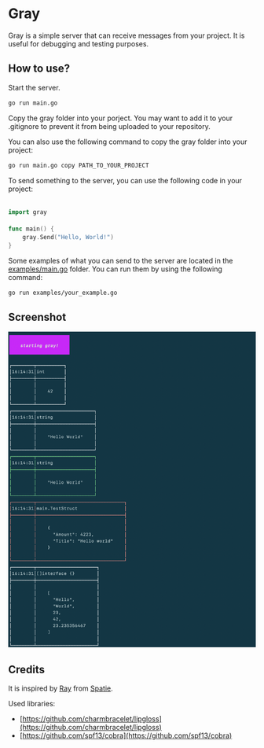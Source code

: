 # Gray
Gray is a simple server that can receive messages from your project. It is useful for debugging and testing purposes.

## How to use?
Start the server.
```bash
go run main.go
```

Copy the gray folder into your porject. You may want to add it to your .gitignore to prevent it from being uploaded to your repository.

You can also use the following command to copy the gray folder into your project:
```bash
go run main.go copy PATH_TO_YOUR_PROJECT
```

To send something to the server, you can use the following code in your project:
```go

import gray

func main() {
    gray.Send("Hello, World!")
}

```

Some examples of what you can send to the server are located in the [examples/main.go](examples/main.go) folder. You can run them by using the following command:
```bash
go run examples/your_example.go
```

## Screenshot
![Screenshot](assets/Screenshot.png)

## Credits
It is inspired by [Ray](https://myray.app/) from [Spatie](https://spatie.be/).

Used libraries:
- [https://github.com/charmbracelet/lipgloss](https://github.com/charmbracelet/lipgloss)
- [https://github.com/spf13/cobra](https://github.com/spf13/cobra)
